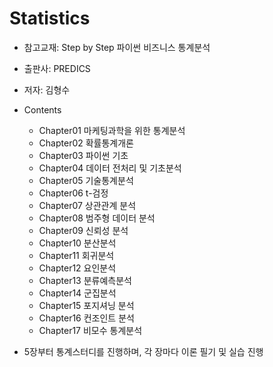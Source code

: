 # Statistics

- 참고교재: Step by Step 파이썬 비즈니스 통계분석
- 출판사: PREDICS
- 저자: 김형수

- Contents
  + Chapter01 마케팅과학을 위한 통계분석
  + Chapter02 확률통계개론
  + Chapter03 파이썬 기초
  + Chapter04 데이터 전처리 및 기초분석
  + Chapter05 기술통계분석
  + Chapter06 t-검정
  + Chapter07 상관관계 분석
  + Chapter08 범주형 데이터 분석
  + Chapter09 신뢰성 분석
  + Chapter10 분산분석
  + Chapter11 회귀분석
  + Chapter12 요인분석
  + Chapter13 분류예측분석
  + Chapter14 군집분석
  + Chapter15 포지셔닝 분석
  + Chapter16 컨조인트 분석
  + Chapter17 비모수 통계분석
 
 
 
 - 5장부터 통계스터디를 진행하며, 각 장마다 이론 필기 및 실습 진행
